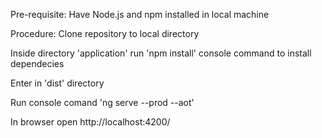 Pre-requisite:
Have Node.js and npm installed in local machine

Procedure:
Clone repository to local directory

Inside directory 'application' run 'npm install' console command to install dependecies


Enter in 'dist' directory

Run console comand 'ng serve --prod --aot'

In browser open http://localhost:4200/